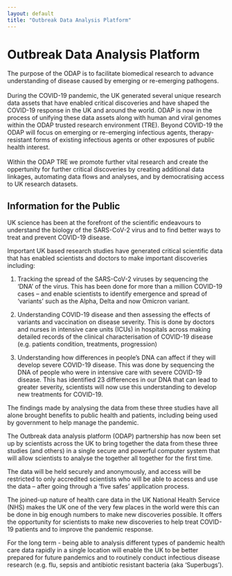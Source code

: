 ```yaml
---
layout: default
title: "Outbreak Data Analysis Platform"
---
```


# Outbreak Data Analysis Platform

The purpose of the ODAP is to facilitate biomedical research to advance understanding of disease caused by emerging or re-emerging pathogens.
<br />
<br />
During the COVID-19 pandemic, the UK generated several unique research data assets that have enabled critical discoveries and have shaped the COVID-19 response in the UK and around the world. ODAP is now in the process of unifying these data assets along with human and viral genomes within the ODAP trusted research environment (TRE). Beyond COVID-19 the ODAP will focus on emerging or re-emerging infectious agents, therapy-resistant forms of existing infectious agents or other exposures of public health interest.
<br />
<br />
Within the ODAP TRE we promote further vital research and create the oppertunity for further critical discoveries by creating additional data linkages, automating data flows and analyses, and by democratising access to UK research datasets.


## Information for the Public
UK science has been at the forefront of the scientific endeavours to understand the biology of the SARS-CoV-2 virus and to find better ways to treat and prevent COVID-19 disease.  

Important UK based research studies have generated critical scientific data that has enabled scientists and doctors to make important discoveries including: 

1. Tracking the spread of the SARS-CoV-2 viruses by sequencing the ‘DNA’ of the virus. This has been done for more than a million COVID-19 cases – and enable scientists to identify emergence and spread of ‘variants’ such as the Alpha, Delta and now Omicron variant.  

2. Understanding COVID-19 disease and then assessing the effects of variants and vaccination on disease severity. This is done by doctors and nurses in intensive care units (ICUs) in hospitals across making detailed records of the clinical characterisation of COVID-19 disease (e.g. patients condition, treatments, progression)  

3. Understanding how differences in people’s DNA can affect if they will develop severe COVID-19 disease. This was done by sequencing the DNA of people who were in intensive care with severe COVID-19 disease. This has identified 23 differences in our DNA that can lead to greater severity, scientists will now use this understanding to develop new treatments for COVID-19. 

The findings made by analysing the data from these three studies have all alone brought benefits to public health and patients, including being used by government to help manage the pandemic. 

The Outbreak data analysis platform (ODAP) partnership has now been set up by scientists across the UK to bring together the data from these three studies (and others) in a single secure and powerful computer system that will allow scientists to analyse the together all together for the first time.  

The data will be held securely and anonymously, and access will be restricted to only accredited scientists who will be able to access and use the data – after going through a ‘five safes’ application process. 

The joined-up nature of health care data in the UK National Health Service (NHS) makes the UK one of the very few places in the world were this can be done in big enough numbers to make new discoveries possible. It offers the opportunity for scientists to make new discoveries to help treat COVID-19 patients and to improve the pandemic response.  

For the long term - being able to analysis different types of pandemic health care data rapidly in a single location will enable the UK to be better prepared for future pandemics and to routinely conduct infectious disease research (e.g. flu, sepsis and antibiotic resistant bacteria (aka ‘Superbugs’).
